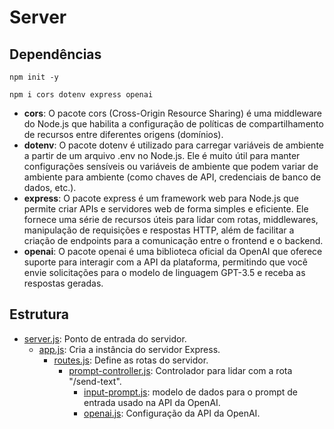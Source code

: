 # Server

## Dependências

```shell
npm init -y
```

```shell
npm i cors dotenv express openai
```

- **cors**: O pacote cors (Cross-Origin Resource Sharing) é uma middleware do Node.js que habilita a configuração de políticas de compartilhamento de recursos entre diferentes origens (domínios).
- **dotenv**: O pacote dotenv é utilizado para carregar variáveis de ambiente a partir de um arquivo .env no Node.js. Ele é muito útil para manter configurações sensíveis ou variáveis de ambiente que podem variar de ambiente para ambiente (como chaves de API, credenciais de banco de dados, etc.).
- **express**: O pacote express é um framework web para Node.js que permite criar APIs e servidores web de forma simples e eficiente. Ele fornece uma série de recursos úteis para lidar com rotas, middlewares, manipulação de requisições e respostas HTTP, além de facilitar a criação de endpoints para a comunicação entre o frontend e o backend.
- **openai**: O pacote openai é uma biblioteca oficial da OpenAI que oferece suporte para interagir com a API da plataforma, permitindo que você envie solicitações para o modelo de linguagem GPT-3.5 e receba as respostas geradas.

## Estrutura

- [server.js](./src/server.js): Ponto de entrada do servidor.
  - [app.js](./src/app.js): Cria a instância do servidor Express.
    - [routes.js](./src/routes/routes.js): Define as rotas do servidor.
      - [prompt-controller.js](./src/controllers/prompt-controller.js):  Controlador para lidar com a rota "/send-text".
        - [input-prompt.js](./src/models/input-prompt.js):  modelo de dados para o prompt de entrada usado na API da OpenAI.
        - [openai.js](./src/config/openai.js): Configuração da API da OpenAI.
